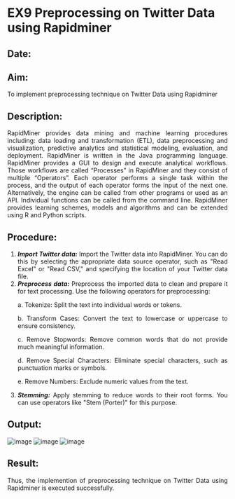 # EX9 Preprocessing on Twitter Data using Rapidminer

## Date:

## Aim: 
To implement preprocessing technique on Twitter Data using Rapidminer

## Description: 
<div align = "justify">
RapidMiner provides data mining and machine learning procedures including: data loading and transformation (ETL), data preprocessing and visualization, 
predictive analytics and statistical modeling, evaluation, and deployment. RapidMiner is written in the Java programming language. 
RapidMiner provides a GUI to design and execute analytical workflows. Those workflows are called “Processes” in RapidMiner and they consist of multiple “Operators”. 
Each operator performs a single task within the process, and the output of each operator forms the input of the next one. Alternatively, the engine can be called from 
other programs or used as an API. Individual functions can be called from the command line. 
RapidMiner provides learning schemes, models and algorithms and can be extended using R and Python scripts.

## Procedure:
1) ***Import Twitter data:*** Import the Twitter data into RapidMiner. You can do this by selecting the appropriate
data source operator, such as "Read Excel" or "Read CSV," and specifying the location of your Twitter data
file.
2) ***Preprocess data:*** Preprocess the imported data to clean and prepare it for text processing. Use the following
operators for preprocessing:
    <p>a. Tokenize: Split the text into individual words or tokens.
    <p>b. Transform Cases: Convert the text to lowercase or uppercase to ensure consistency.
    <p>c. Remove Stopwords: Remove common words that do not provide much meaningful information.
    <p>d. Remove Special Characters: Eliminate special characters, such as punctuation marks or symbols.
    <p>e. Remove Numbers: Exclude numeric values from the text.
3) ***Stemming:*** Apply stemming to reduce words to their root forms. You can use operators like "Stem (Porter)"
for this purpose.


## Output:
![image](https://github.com/Priya-Loganathan/WDM_EXP9/assets/121166075/423d60ed-fc1f-4255-b1f3-b0129517ed35)
![image](https://github.com/Priya-Loganathan/WDM_EXP9/assets/121166075/659a12ca-1ea7-4008-827f-351b1e21461a)
![image](https://github.com/Priya-Loganathan/WDM_EXP9/assets/121166075/2c894c79-0aac-4d77-bc51-ce65b0a1f9c4)

## Result:
Thus, the implemention of preprocessing technique on Twitter Data using Rapidminer is executed successfully.
